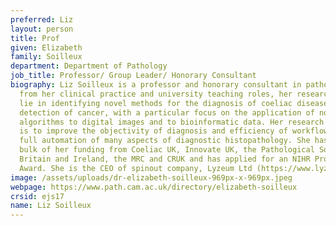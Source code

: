 ```yaml
---
preferred: Liz
layout: person
title: Prof
given: Elizabeth
family: Soilleux
department: Department of Pathology
job_title: Professor/ Group Leader/ Honorary Consultant
biography: Liz Soilleux is a professor and honorary consultant in pathology. Aside
  from her clinical practice and university teaching roles, her research interests
  lie in identifying novel methods for the diagnosis of coeliac disease and the early
  detection of cancer, with a particular focus on the application of novel mathematical
  algorithms to digital images and to bioinformatic data. Her research team’s aim
  is to improve the objectivity of diagnosis and efficiency of workflow, ideally with
  full automation of many aspects of diagnostic histopathology. She has received the
  bulk of her funding from Coeliac UK, Innovate UK, the Pathological Society of Great
  Britain and Ireland, the MRC and CRUK and has applied for an NIHR Product Development
  Award. She is the CEO of spinout company, Lyzeum Ltd (https://www.lyzeumltd.com/).
image: /assets/uploads/dr-elizabeth-soilleux-969px-x-969px.jpeg
webpage: https://www.path.cam.ac.uk/directory/elizabeth-soilleux
crsid: ejs17
name: Liz Soilleux
---
```

